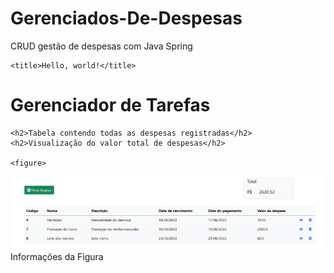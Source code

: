 # Gerenciados-De-Despesas
CRUD gestão de despesas com Java Spring

<!doctype html>
<html lang="pt-br">
  <head>
    <!-- Required meta tags -->
    <meta charset="utf-8">
    <meta name="viewport" content="width=device-width, initial-scale=1">

    <title>Hello, world!</title>
  </head>
  <body>
    <h1>Gerenciador de Tarefas</h1>

    
    <h2>Tabela contendo todas as despesas registradas</h2>
    <h2>Visualização do valor total de despesas</h2>
    
    <figure>
  <img src="media/index.jpg" alt="Minha Figura">
  <figcaption>Informações da Figura</figcaption>
</figure>
    
    
    
    
  </body>
</html>
